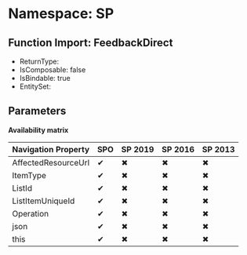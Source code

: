 # Namespace: SP

## Function Import: FeedbackDirect

- ReturnType: 
- IsComposable: false
- IsBindable: true
- EntitySet: 

## Parameters

**Availability matrix**

Navigation Property | SPO | SP 2019 | SP 2016 | SP 2013
----------|-----|---------|---------|--------
AffectedResourceUrl | ✔ | ✖ | ✖ | ✖
ItemType | ✔ | ✖ | ✖ | ✖
ListId | ✔ | ✖ | ✖ | ✖
ListItemUniqueId | ✔ | ✖ | ✖ | ✖
Operation | ✔ | ✖ | ✖ | ✖
json | ✔ | ✖ | ✖ | ✖
this | ✔ | ✖ | ✖ | ✖
